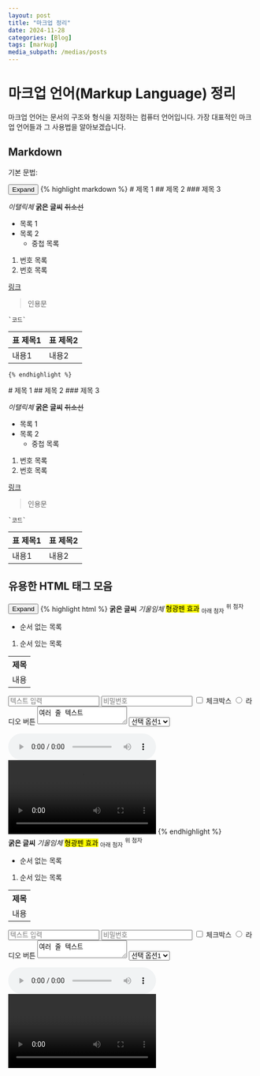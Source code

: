 ```yaml
---
layout: post
title: "마크업 정리"
date: 2024-11-28
categories: [Blog]
tags: [markup]
media_subpath: /medias/posts
---
```


# 마크업 언어(Markup Language) 정리

마크업 언어는 문서의 구조와 형식을 지정하는 컴퓨터 언어입니다. 가장 대표적인 마크업 언어들과 그 사용법을 알아보겠습니다.

## Markdown

기본 문법:

<div class="code-block-container">
    <button class="code-toggle">Expand</button>
    {% highlight markdown %}
# 제목 1
## 제목 2
### 제목 3

*이탤릭체*
**굵은 글씨**
~~취소선~~

- 목록 1
- 목록 2
  - 중첩 목록

1. 번호 목록
2. 번호 목록

[링크](https://example.com)

> 인용문

```
`코드`
```

| 표 제목1 | 표 제목2 |
| -------- | -------- |
| 내용1    | 내용2    |
    {% endhighlight %}
</div>
# 제목 1
## 제목 2
### 제목 3

*이탤릭체*
**굵은 글씨**
~~취소선~~

- 목록 1
- 목록 2
  - 중첩 목록

1. 번호 목록
2. 번호 목록

[링크](https://example.com)

> 인용문

```
`코드`
```

| 표 제목1 | 표 제목2 |
| -------- | -------- |
| 내용1    | 내용2    |


## 유용한 HTML 태그 모음

<div class="code-block-container">
    <button class="code-toggle">Expand</button>
    {% highlight html %}
<!-- 텍스트 서식 -->
<strong>굵은 글씨</strong>
<em>기울임체</em>
<mark>형광펜 효과</mark>
<sub>아래 첨자</sub>
<sup>위 첨자</sup>

<!-- 목록 -->
<ul>
    <li>순서 없는 목록</li>
</ul>
<ol>
    <li>순서 있는 목록</li>
</ol>

<!-- 테이블 -->
<table>
    <tr>
        <th>제목</th>
    </tr>
    <tr>
        <td>내용</td>
    </tr>
</table>

<!-- 입력 폼 -->
<form>
    <input type="text" placeholder="텍스트 입력">
    <input type="password" placeholder="비밀번호">
    <input type="checkbox"> 체크박스
    <input type="radio"> 라디오 버튼
    <textarea>여러 줄 텍스트</textarea>
    <select>
        <option>선택 옵션1</option>
        <option>선택 옵션2</option>
    </select>
</form>

<!-- 미디어 -->
<audio controls>
    <source src="audio.mp3" type="audio/mpeg">
</audio>
<video controls>
    <--<source src="video.mp4" type="video/mp4">
</video>
    {% endhighlight %}
</div>
<!-- 텍스트 서식 -->
<strong>굵은 글씨</strong>
<em>기울임체</em>
<mark>형광펜 효과</mark>
<sub>아래 첨자</sub>
<sup>위 첨자</sup>

<!-- 목록 -->
<ul>
    <li>순서 없는 목록</li>
</ul>
<ol>
    <li>순서 있는 목록</li>
</ol>

<!-- 테이블 -->
<table>
    <tr>
        <th>제목</th>
    </tr>
    <tr>
        <td>내용</td>
    </tr>
</table>

<!-- 입력 폼 -->
<form>
    <input type="text" placeholder="텍스트 입력">
    <input type="password" placeholder="비밀번호">
    <input type="checkbox"> 체크박스
    <input type="radio"> 라디오 버튼
    <textarea>여러 줄 텍스트</textarea>
    <select>
        <option>선택 옵션1</option>
        <option>선택 옵션2</option>
    </select>
</form>

<!-- 미디어 -->
<audio controls>
    <!-- <source src="audio.mp3" type="audio/mpeg"> -->
</audio>
<video controls>
    <!-- <source src="video.mp4" type="video/mp4"> -->
</video>
